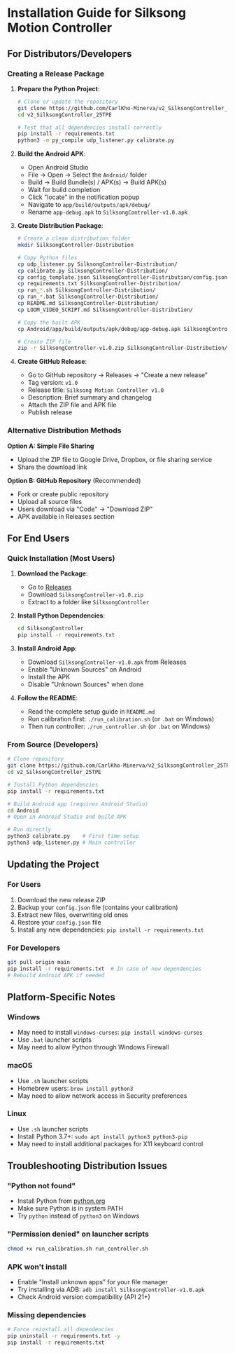 # Installation Guide for Silksong Motion Controller

## For Distributors/Developers

### Creating a Release Package

1. **Prepare the Python Project**:
   ```bash
   # Clone or update the repository
   git clone https://github.com/CarlKho-Minerva/v2_SilksongController_25TPE.git
   cd v2_SilksongController_25TPE
   
   # Test that all dependencies install correctly
   pip install -r requirements.txt
   python3 -m py_compile udp_listener.py calibrate.py
   ```

2. **Build the Android APK**:
   - Open Android Studio
   - File → Open → Select the `Android/` folder
   - Build → Build Bundle(s) / APK(s) → Build APK(s)
   - Wait for build completion
   - Click "locate" in the notification popup
   - Navigate to `app/build/outputs/apk/debug/`
   - Rename `app-debug.apk` to `SilksongController-v1.0.apk`

3. **Create Distribution Package**:
   ```bash
   # Create a clean distribution folder
   mkdir SilksongController-Distribution
   
   # Copy Python files
   cp udp_listener.py SilksongController-Distribution/
   cp calibrate.py SilksongController-Distribution/
   cp config_template.json SilksongController-Distribution/config.json
   cp requirements.txt SilksongController-Distribution/
   cp run_*.sh SilksongController-Distribution/
   cp run_*.bat SilksongController-Distribution/
   cp README.md SilksongController-Distribution/
   cp LOOM_VIDEO_SCRIPT.md SilksongController-Distribution/
   
   # Copy the built APK
   cp Android/app/build/outputs/apk/debug/app-debug.apk SilksongController-Distribution/SilksongController-v1.0.apk
   
   # Create ZIP file
   zip -r SilksongController-v1.0.zip SilksongController-Distribution/
   ```

4. **Create GitHub Release**:
   - Go to GitHub repository → Releases → "Create a new release"
   - Tag version: `v1.0`
   - Release title: `Silksong Motion Controller v1.0`
   - Description: Brief summary and changelog
   - Attach the ZIP file and APK file
   - Publish release

### Alternative Distribution Methods

**Option A: Simple File Sharing**
- Upload the ZIP file to Google Drive, Dropbox, or file sharing service
- Share the download link

**Option B: GitHub Repository** (Recommended)
- Fork or create public repository
- Upload all source files
- Users download via "Code" → "Download ZIP"
- APK available in Releases section

## For End Users

### Quick Installation (Most Users)

1. **Download the Package**:
   - Go to [Releases](https://github.com/CarlKho-Minerva/v2_SilksongController_25TPE/releases)
   - Download `SilksongController-v1.0.zip`
   - Extract to a folder like `SilksongController`

2. **Install Python Dependencies**:
   ```bash
   cd SilksongController
   pip install -r requirements.txt
   ```

3. **Install Android App**:
   - Download `SilksongController-v1.0.apk` from Releases
   - Enable "Unknown Sources" on Android
   - Install the APK
   - Disable "Unknown Sources" when done

4. **Follow the README**:
   - Read the complete setup guide in `README.md`
   - Run calibration first: `./run_calibration.sh` (or `.bat` on Windows)
   - Then run controller: `./run_controller.sh` (or `.bat` on Windows)

### From Source (Developers)

```bash
# Clone repository
git clone https://github.com/CarlKho-Minerva/v2_SilksongController_25TPE.git
cd v2_SilksongController_25TPE

# Install Python dependencies
pip install -r requirements.txt

# Build Android app (requires Android Studio)
cd Android
# Open in Android Studio and build APK

# Run directly
python3 calibrate.py    # First time setup
python3 udp_listener.py # Main controller
```

## Updating the Project

### For Users
1. Download the new release ZIP
2. Backup your `config.json` file (contains your calibration)
3. Extract new files, overwriting old ones
4. Restore your `config.json` file
5. Install any new dependencies: `pip install -r requirements.txt`

### For Developers
```bash
git pull origin main
pip install -r requirements.txt  # In case of new dependencies
# Rebuild Android APK if needed
```

## Platform-Specific Notes

### Windows
- May need to install `windows-curses`: `pip install windows-curses`
- Use `.bat` launcher scripts
- May need to allow Python through Windows Firewall

### macOS
- Use `.sh` launcher scripts
- Homebrew users: `brew install python3`
- May need to allow network access in Security preferences

### Linux
- Use `.sh` launcher scripts
- Install Python 3.7+: `sudo apt install python3 python3-pip`
- May need to install additional packages for X11 keyboard control

## Troubleshooting Distribution Issues

### "Python not found"
- Install Python from [python.org](https://python.org)
- Make sure Python is in system PATH
- Try `python` instead of `python3` on Windows

### "Permission denied" on launcher scripts
```bash
chmod +x run_calibration.sh run_controller.sh
```

### APK won't install
- Enable "Install unknown apps" for your file manager
- Try installing via ADB: `adb install SilksongController-v1.0.apk`
- Check Android version compatibility (API 21+)

### Missing dependencies
```bash
# Force reinstall all dependencies
pip uninstall -r requirements.txt -y
pip install -r requirements.txt
```